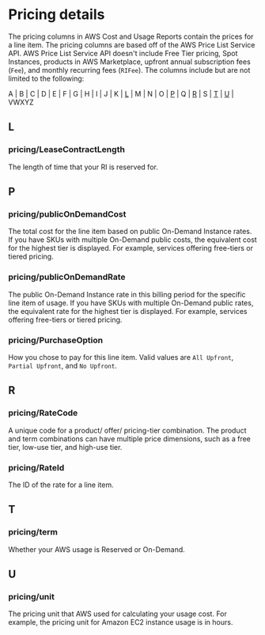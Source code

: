 # Pricing details<a name="pricing-columns"></a>

The pricing columns in AWS Cost and Usage Reports contain the prices for a line item\. The pricing columns are based off of the AWS Price List Service API\. AWS Price List Service API doesn't include Free Tier pricing, Spot Instances, products in AWS Marketplace, upfront annual subscription fees \(`Fee`\), and monthly recurring fees \(`RIFee`\)\. The columns include but are not limited to the following:

 A \| B \| C \| D \| E \| F \| G \| H \| I \| J \| K \| [L](#pr-L) \| M \| N \| O \| [P](#pr-P) \| Q \| [R](#pr-R) \| S \| [T](#pr-T) \| [U](#pr-U) \| VWXYZ 

## L<a name="pricing-details-L"></a>

### pricing/LeaseContractLength<a name="pricing-details-L-LeaseContractLength"></a>

The length of time that your RI is reserved for\.

## P<a name="pricing-details-P"></a>

### pricing/publicOnDemandCost<a name="pricing-details-P-publicOnDemandCost"></a>

The total cost for the line item based on public On\-Demand Instance rates\. If you have SKUs with multiple On\-Demand public costs, the equivalent cost for the highest tier is displayed\. For example, services offering free\-tiers or tiered pricing\.

### pricing/publicOnDemandRate<a name="pricing-details-P-publicOnDemandRate"></a>

The public On\-Demand Instance rate in this billing period for the specific line item of usage\. If you have SKUs with multiple On\-Demand public rates, the equivalent rate for the highest tier is displayed\. For example, services offering free\-tiers or tiered pricing\.

### pricing/PurchaseOption<a name="pricing-details-P-PurchaseOption"></a>

How you chose to pay for this line item\. Valid values are `All Upfront`, `Partial Upfront`, and `No Upfront`\.

## R<a name="pricing-details-R"></a>

### pricing/RateCode<a name="pricing-details-R-RateCode"></a>

A unique code for a product/ offer/ pricing\-tier combination\. The product and term combinations can have multiple price dimensions, such as a free tier, low\-use tier, and high\-use tier\.

### pricing/RateId<a name="pricing-details-R-RateId"></a>

The ID of the rate for a line item\.

## T<a name="pricing-details-T"></a>

### pricing/term<a name="pricing-details-T-term"></a>

Whether your AWS usage is Reserved or On\-Demand\.

## U<a name="pricing-details-U"></a>

### pricing/unit<a name="pricing-details-U-unit"></a>

The pricing unit that AWS used for calculating your usage cost\. For example, the pricing unit for Amazon EC2 instance usage is in hours\.